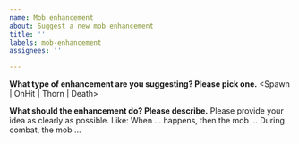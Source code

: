```yaml
---
name: Mob enhancement
about: Suggest a new mob enhancement
title: ''
labels: mob-enhancement
assignees: ''

---
```


**What type of enhancement are you suggesting? Please pick one.**
<Spawn | OnHit | Thorn | Death>

**What should the enhancement do? Please describe.**
Please provide your idea as clearly as possible. Like:
When ... happens, then the mob ...
During combat, the mob ...
